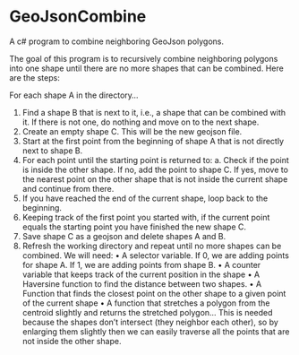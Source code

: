 # GeoJsonCombine
A c# program to combine neighboring GeoJson polygons.

The goal of this program is to recursively combine neighboring polygons into one shape until there are no more shapes that can be combined. Here are the steps:

For each shape A in the directory…
1.	Find a shape B that is next to it, i.e., a shape that can be combined with it. If there is not one, do nothing and move on to the next shape.
2.	Create an empty shape C. This will be the new geojson file.
3.	Start at the first point from the beginning of shape A that is not directly next to shape B.
4.	For each point until the starting point is returned to:
a.	Check if the point is inside the other shape. If no, add the point to shape C. If yes, move to the nearest point on the other shape that is not inside the current shape and continue from there.
5.	If you have reached the end of the current shape, loop back to the beginning.
6.	Keeping track of the first point you started with, if the current point equals the starting point you have finished the new shape C.
7.	Save shape C as a geojson and delete shapes A and B.
8.	Refresh the working directory and repeat until no more shapes can be combined.
We will need:
•	A selector variable. If 0, we are adding points for shape A. If 1, we are adding points from shape B.
•	A counter variable that keeps track of the current position in the shape
•	A Haversine function to find the distance between two shapes.
•	A Function that finds the closest point on the other shape to a given point of the current shape
•	A function that stretches a polygon from the centroid slightly and returns the stretched polygon… This is needed because the shapes don’t intersect (they neighbor each other), so by enlarging them slightly then we can easily traverse all the points that are not inside the other shape.
